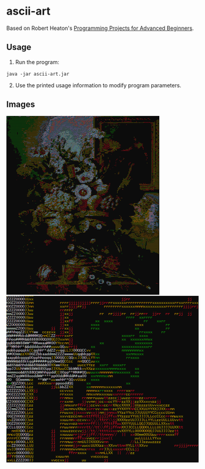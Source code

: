 # ascii-art

Based on Robert Heaton's [Programming Projects for Advanced Beginners](https://robertheaton.com/2018/06/12/programming-projects-for-advanced-beginners-ascii-art/).

## Usage

1. Run the program:

```
java -jar ascii-art.jar
```

2. Use the printed usage information to modify program parameters.

## Images

![Demo](images/demo.png)
![Demo 1](images/demo1.png)

